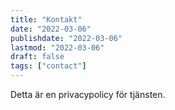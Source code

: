 ```yaml
---
title: "Kontakt"
date: "2022-03-06"
publishdate: "2022-03-06"
lastmod: "2022-03-06"
draft: false
tags: ["contact"]
---
```


Detta är en privacypolicy för tjänsten.
